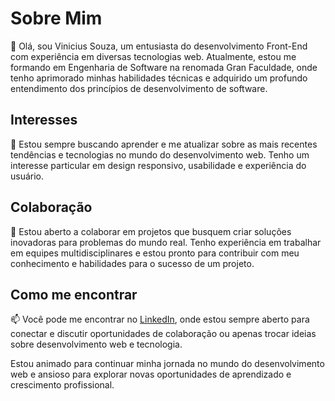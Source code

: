 # Sobre Mim

👋 Olá, sou Vinicius Souza, um entusiasta do desenvolvimento Front-End com experiência em diversas tecnologias web. Atualmente, estou me formando em Engenharia de Software na renomada Gran Faculdade, onde tenho aprimorado minhas habilidades técnicas e adquirido um profundo entendimento dos princípios de desenvolvimento de software.

## Interesses

👀 Estou sempre buscando aprender e me atualizar sobre as mais recentes tendências e tecnologias no mundo do desenvolvimento web. Tenho um interesse particular em design responsivo, usabilidade e experiência do usuário.

## Colaboração

💞 Estou aberto a colaborar em projetos que busquem criar soluções inovadoras para problemas do mundo real. Tenho experiência em trabalhar em equipes multidisciplinares e estou pronto para contribuir com meu conhecimento e habilidades para o sucesso de um projeto.

## Como me encontrar

📫 Você pode me encontrar no [LinkedIn](https://www.linkedin.com/in/viniciusbarretodev/), onde estou sempre aberto para conectar e discutir oportunidades de colaboração ou apenas trocar ideias sobre desenvolvimento web e tecnologia.

Estou animado para continuar minha jornada no mundo do desenvolvimento web e ansioso para explorar novas oportunidades de aprendizado e crescimento profissional.
